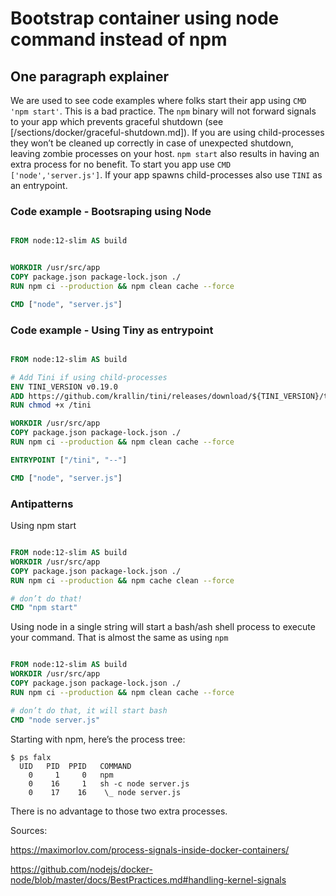 # Bootstrap container using node command instead of npm

## One paragraph explainer

We are used to see code examples where folks start their app using `CMD 'npm start'`. This is a bad practice. The `npm` binary will not forward signals to your app which prevents graceful shutdown (see [/sections/docker/graceful-shutdown.md]). If you are using child-processes they won’t be cleaned up correctly in case of unexpected shutdown, leaving zombie processes on your host. `npm start` also results in having an extra process for no benefit. To start you app use `CMD ['node','server.js']`. If your app spawns child-processes also use `TINI` as an entrypoint.

### Code example - Bootsraping using Node

```dockerfile

FROM node:12-slim AS build


WORKDIR /usr/src/app
COPY package.json package-lock.json ./
RUN npm ci --production && npm clean cache --force

CMD ["node", "server.js"]
```


### Code example - Using Tiny as entrypoint

```dockerfile

FROM node:12-slim AS build

# Add Tini if using child-processes
ENV TINI_VERSION v0.19.0
ADD https://github.com/krallin/tini/releases/download/${TINI_VERSION}/tini /tini
RUN chmod +x /tini

WORKDIR /usr/src/app
COPY package.json package-lock.json ./
RUN npm ci --production && npm clean cache --force

ENTRYPOINT ["/tini", "--"]

CMD ["node", "server.js"]
```

### Antipatterns

Using npm start
```dockerfile

FROM node:12-slim AS build
WORKDIR /usr/src/app
COPY package.json package-lock.json ./
RUN npm ci --production && npm cache clean --force

# don’t do that!
CMD "npm start"
```

Using node in a single string will start a bash/ash shell process to execute your command. That is almost the same as using `npm`

```dockerfile

FROM node:12-slim AS build
WORKDIR /usr/src/app
COPY package.json package-lock.json ./
RUN npm ci --production && npm clean cache --force

# don’t do that, it will start bash
CMD "node server.js"
```

Starting with npm, here’s the process tree:
```
$ ps falx
  UID   PID  PPID   COMMAND
    0     1     0   npm
    0    16     1   sh -c node server.js
    0    17    16    \_ node server.js
```
There is no advantage to those two extra processes.

Sources:


https://maximorlov.com/process-signals-inside-docker-containers/


https://github.com/nodejs/docker-node/blob/master/docs/BestPractices.md#handling-kernel-signals